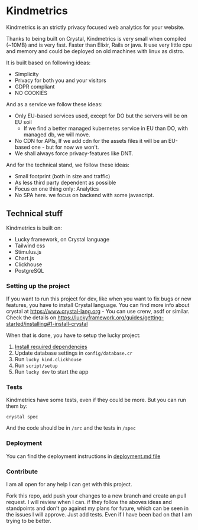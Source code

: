 # Kindmetrics

Kindmetrics is an strictly privacy focused web analytics for your website.

Thanks to being built on Crystal, Kindmetrics is very small when compiled (~10MB) and is very fast. Faster than Elixir, Rails or java. It use very little cpu and memory and could be deployed on old machines with linux as distro.

It is built based on following ideas:
* Simplicity
* Privacy for both you and your visitors
* GDPR compliant
* NO COOKIES

And as a service we follow these ideas:
* Only EU-based services used, except for DO but the servers will be on EU soil
  * If we find a better managed kubernetes service in EU than DO, with managed db, we will move.
* No CDN for APIs, If we add cdn for the assets files it will be an EU-based one - but for now we won't.
* We shall always force privacy-features like DNT.

And for the technical stand, we follow these ideas:
* Small footprint (both in size and traffic)
* As less third party dependent as possible
* Focus on one thing only: Analytics
* No SPA here. we focus on backend with some javascript.

## Technical stuff
Kindmetrics is built on:
* Lucky framework, on Crystal language
* Tailwind css
* Stimulus.js
* Chart.js
* Clickhouse
* PostgreSQL

### Setting up the project

If you want to run this project for dev, like when you want to fix bugs or new features, you have to install Crystal language. You can find more info about crystal at https://www.crystal-lang.org - You can use crenv, asdf or similar. Check the details on https://luckyframework.org/guides/getting-started/installing#1-install-crystal

When that is done, you have to setup the lucky project:
1. [Install required dependencies](https://luckyframework.org/guides/getting-started/installing#install-required-dependencies)
1. Update database settings in `config/database.cr`
1. Run `lucky kind.clickhouse`
1. Run `script/setup`
1. Run `lucky dev` to start the app

### Tests
Kindmetrics have some tests, even if they could be more. But you can run them by:
```
crystal spec
```
And the code should be in `/src` and the tests in `/spec`

### Deployment
You can find the deployment instructions in [deployment.md file](/deployment.md)

### Contribute
I am all open for any help I can get with this project.

Fork this repo, add push your changes to a new branch and create an pull request. I will review when I can. if they follow the aboves ideas and standpoints and don't go against my plans for future, which can be seen in the issues I will approve. Just add tests. Even if I have been bad on that I am trying to be better.
